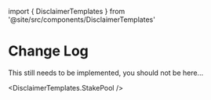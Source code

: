 import { DisclaimerTemplates } from '@site/src/components/DisclaimerTemplates'

# Change Log

This still needs to be implemented, you should not be here...

<DisclaimerTemplates.StakePool />